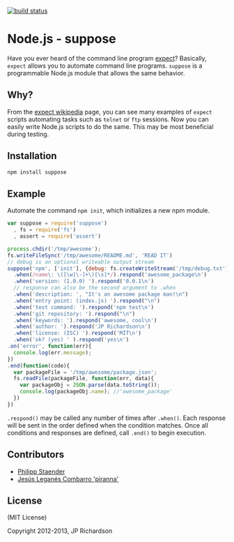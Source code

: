 [![build status](https://secure.travis-ci.org/jprichardson/node-suppose.png)](http://travis-ci.org/jprichardson/node-suppose)


Node.js - suppose
=================

Have you ever heard of the command line program [expect][1]? Basically, `expect`
allows you to automate command line programs. `suppose` is a programmable
Node.js module that allows the same behavior.


Why?
----

From the [expect wikipedia][1] page, you can see many examples of `expect`
scripts automating tasks such as `telnet` or `ftp` sessions. Now you can easily
write Node.js scripts to do the same. This may be most beneficial during testing.


Installation
------------

```sh
npm install suppose
```


Example
------

Automate the command `npm init`, which initializes a new npm module.

```javascript
var suppose = require('suppose')
  , fs = require('fs')
  , assert = require('assert')

process.chdir('/tmp/awesome');
fs.writeFileSync('/tmp/awesome/README.md', 'READ IT')
// debug is an optional writeable output stream
suppose('npm', ['init'], {debug: fs.createWriteStream('/tmp/debug.txt')})
  .when(/name\: \([\w|\-]+\)[\s]*/).respond('awesome_package\n')
  .when('version: (1.0.0) ').respond('0.0.1\n')
  // response can also be the second argument to .when
  .when('description: ', "It's an awesome package man!\n")
  .when('entry point: (index.js) ').respond("\n")
  .when('test command: ').respond('npm test\n')
  .when('git repository: ').respond("\n")
  .when('keywords: ').respond('awesome, cool\n')
  .when('author: ').respond('JP Richardson\n')
  .when('license: (ISC) ').respond('MIT\n')
  .when('ok? (yes) ' ).respond('yes\n')
.on('error', function(err){
  console.log(err.message);
})
.end(function(code){
  var packageFile = '/tmp/awesome/package.json';
  fs.readFile(packageFile, function(err, data){
    var packageObj = JSON.parse(data.toString());
    console.log(packageObj.name); //'awesome_package'
  })
})
```

`.respond()` may be called any number of times after `.when()`.  Each response
will be sent in the order defined when the condition matches.  Once all
conditions and responses are defined, call `.end()` to begin execution.


Contributors
------------

* [Philipp Staender](https://github.com/pstaender)
* [Jesús Leganés Combarro 'piranna'](https://github.com/piranna)


License
-------

(MIT License)

Copyright 2012-2013, JP Richardson



[1]: http://en.wikipedia.org/wiki/Expect


[aboutjp]: http://about.me/jprichardson
[twitter]: http://twitter.com/jprichardson
[procbits]: http://procbits.com
[gitpilot]: http://gitpilot.com
